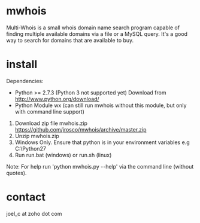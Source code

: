 mwhois
==================

Multi-Whois is a small whois domain name search program capable of finding multiple available domains via a file or a MySQL query. It's a good way to search for domains that are available to buy.

install 
==================

Dependencies:
* Python >= 2.7.3 (Python 3 not supported yet) Download from http://www.python.org/download/
* Python Module wx (can still run mwhois without this module, but only with command line support)

1. Download zip file mwhois.zip https://github.com/jrosco/mwhois/archive/master.zip
2. Unzip mwhois.zip 
3. Windows Only. Ensure that python is in your environment variables e.g C:\Python27 
3. Run run.bat (windows) or run.sh (linux)

Note: For help run 'python mwhois.py --help' via the command line (without quotes). 

contact
==================

joel_c at zoho dot com
